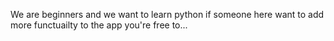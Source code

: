 We are beginners and we want to learn python if someone here want to add more functuailty to the app you're free to...
